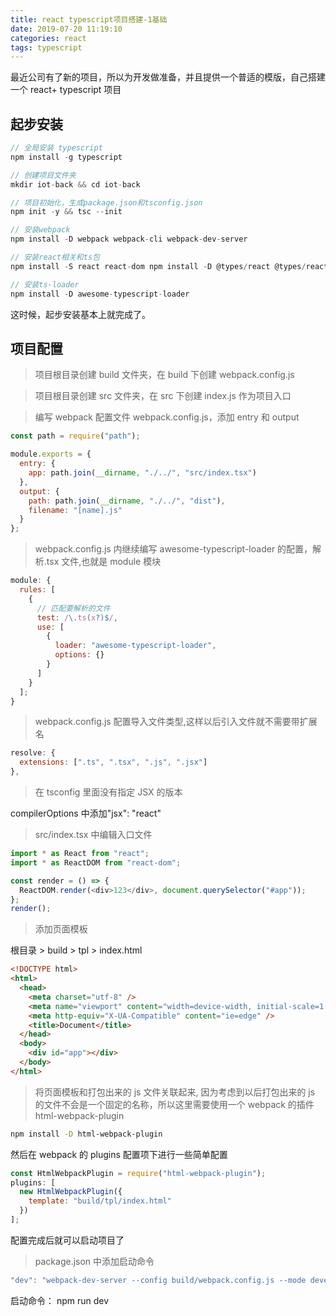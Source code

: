 ```yaml
---
title: react typescript项目搭建-1基础
date: 2019-07-20 11:19:10
categories: react
tags: typescript
---
```


最近公司有了新的项目，所以为开发做准备，并且提供一个普适的模版，自己搭建一个 react+ typescript 项目

## 起步安装

```js
// 全局安装 typescript
npm install -g typescript

// 创建项目文件夹
mkdir iot-back && cd iot-back

// 项目初始化，生成package.json和tsconfig.json
npm init -y && tsc --init

// 安装webpack
npm install -D webpack webpack-cli webpack-dev-server

// 安装react相关和ts包
npm install -S react react-dom npm install -D @types/react @types/react-dom

// 安装ts-loader
npm install -D awesome-typescript-loader
```

这时候，起步安装基本上就完成了。

## 项目配置

> 项目根目录创建 build 文件夹，在 build 下创建 webpack.config.js

> 项目根目录创建 src 文件夹，在 src 下创建 index.js 作为项目入口

> 编写 webpack 配置文件 webpack.config.js，添加 entry 和 output

```js
const path = require("path");

module.exports = {
  entry: {
    app: path.join(__dirname, "./../", "src/index.tsx")
  },
  output: {
    path: path.join(__dirname, "./../", "dist"),
    filename: "[name].js"
  }
};
```

> webpack.config.js 内继续编写 awesome-typescript-loader 的配置，解析.tsx 文件,也就是 module 模块

```js
module: {
  rules: [
    {
      // 匹配要解析的文件
      test: /\.ts(x?)$/,
      use: [
        {
          loader: "awesome-typescript-loader",
          options: {}
        }
      ]
    }
  ];
}
```

> webpack.config.js 配置导入文件类型,这样以后引入文件就不需要带扩展名

```js
resolve: {
  extensions: [".ts", ".tsx", ".js", ".jsx"]
},
```

> 在 tsconfig 里面没有指定 JSX 的版本

compilerOptions 中添加"jsx": "react"

> src/index.tsx 中编辑入口文件

```js
import * as React from "react";
import * as ReactDOM from "react-dom";

const render = () => {
  ReactDOM.render(<div>123</div>, document.querySelector("#app"));
};
render();
```

> 添加页面模板

根目录 > build > tpl > index.html

```html
<!DOCTYPE html>
<html>
  <head>
    <meta charset="utf-8" />
    <meta name="viewport" content="width=device-width, initial-scale=1.0" />
    <meta http-equiv="X-UA-Compatible" content="ie=edge" />
    <title>Document</title>
  </head>
  <body>
    <div id="app"></div>
  </body>
</html>
```

> 将页面模板和打包出来的 js 文件关联起来, 因为考虑到以后打包出来的 js 的文件不会是一个固定的名称，所以这里需要使用一个 webpack 的插件 html-webpack-plugin

```bash
npm install -D html-webpack-plugin
```

然后在 webpack 的 plugins 配置项下进行一些简单配置

```js
const HtmlWebpackPlugin = require("html-webpack-plugin");
plugins: [
  new HtmlWebpackPlugin({
    template: "build/tpl/index.html"
  })
];
```

配置完成后就可以启动项目了

> package.json 中添加启动命令

```js
"dev": "webpack-dev-server --config build/webpack.config.js --mode development"
```

启动命令： npm run dev
